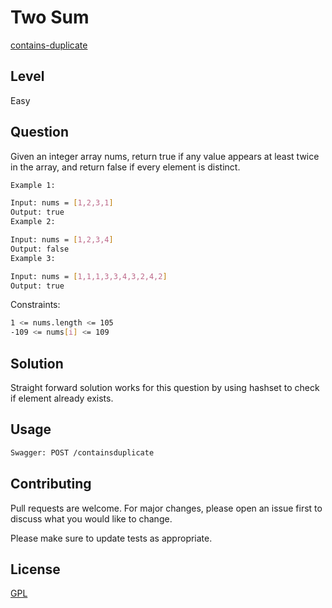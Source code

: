 # Two Sum
[contains-duplicate](https://leetcode.com/problems/contains-duplicate/)

## Level
Easy

## Question
Given an integer array nums, return true if any value appears at least twice in the array, and return false if every element is distinct.
```bash
Example 1:

Input: nums = [1,2,3,1]
Output: true
Example 2:

Input: nums = [1,2,3,4]
Output: false
Example 3:

Input: nums = [1,1,1,3,3,4,3,2,4,2]
Output: true
```

Constraints:
```bash
1 <= nums.length <= 105
-109 <= nums[i] <= 109
```
## Solution

Straight forward solution works for this question by using hashset to check if element already exists.


## Usage

```bash
Swagger: POST /containsduplicate
```

## Contributing
Pull requests are welcome. For major changes, please open an issue first to discuss what you would like to change.

Please make sure to update tests as appropriate.

## License
[GPL](https://choosealicense.com/licenses/agpl-3.0/)